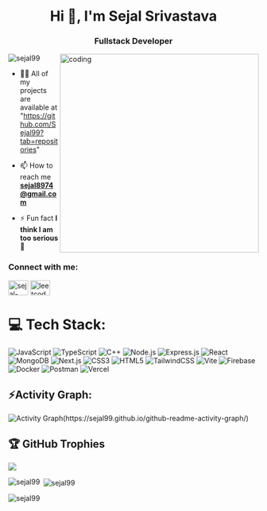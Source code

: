 
<h1 align="center">Hi 👋, I'm Sejal Srivastava</h1>
<h3 align="center">Fullstack Developer</h3>
<img align="right" alt="coding" width="400" src="https://cdn.dribbble.com/users/10549/screenshots/9890798/media/f38f0e4d71d9763c7533641d2418b35b.png?resize=1000x750&vertical=center"> 
<p align="left"> <img src="https://komarev.com/ghpvc/?username=sejal99&label=Profile%20views&color=0e75b6&style=flat" alt="sejal99" /> </p>




- 👨‍💻 All of my projects are available at "https://github.com/Sejal99?tab=repositories"

- 📫 How to reach me **sejal8974@gmail.com**

- ⚡ Fun fact **I think I am too serious 🙂**


<h3 align="left">Connect with me:</h3>
<p align="left">
<a href="https://linkedin.com/in/sejal-srivastava" target="blank"><img align="center" src="https://raw.githubusercontent.com/rahuldkjain/github-profile-readme-generator/master/src/images/icons/Social/linked-in-alt.svg" alt="sejal-srivastava" height="30" width="40" /></a>
<a href="https://leetcode.com/u/Sejal1299" target="blank">
  <img
    align="center"
    src="https://cdn.jsdelivr.net/npm/simple-icons@3.1.0/icons/leetcode.svg"
    alt="leetcode"
    height="30"
    width="40"
  />
</a>

</p>

# 💻 Tech Stack:
![JavaScript](https://img.shields.io/badge/javascript-%23323330.svg?style=for-the-badge&logo=javascript&logoColor=%23F7DF1E)
![TypeScript](https://img.shields.io/badge/typescript-%23007ACC.svg?style=for-the-badge&logo=typescript&logoColor=white)
![C++](https://img.shields.io/badge/c++-%2300599C.svg?style=for-the-badge&logo=c%2B%2B&logoColor=white)
![Node.js](https://img.shields.io/badge/node.js-6DA55F?style=for-the-badge&logo=node.js&logoColor=white)
![Express.js](https://img.shields.io/badge/express.js-%23404d59.svg?style=for-the-badge&logo=express&logoColor=%2361DAFB)
![React](https://img.shields.io/badge/react-%2320232a.svg?style=for-the-badge&logo=react&logoColor=%2361DAFB)
![MongoDB](https://img.shields.io/badge/MongoDB-%234ea94b.svg?style=for-the-badge&logo=mongodb&logoColor=white)
![Next.js](https://img.shields.io/badge/Next-black?style=for-the-badge&logo=next.js&logoColor=white)
![CSS3](https://img.shields.io/badge/css3-%231572B6.svg?style=for-the-badge&logo=css3&logoColor=white)
![HTML5](https://img.shields.io/badge/html5-%23E34F26.svg?style=for-the-badge&logo=html5&logoColor=white)
![TailwindCSS](https://img.shields.io/badge/tailwindcss-%2338B2AC.svg?style=for-the-badge&logo=tailwind-css&logoColor=white)
![Vite](https://img.shields.io/badge/vite-%23646CFF.svg?style=for-the-badge&logo=vite&logoColor=white) 
![Firebase](https://img.shields.io/badge/Firebase-039BE5?style=for-the-badge&logo=Firebase&logoColor=white)
![Docker](https://img.shields.io/badge/docker-%230db7ed.svg?style=for-the-badge&logo=docker&logoColor=white)
![Postman](https://img.shields.io/badge/Postman-FF6C37?style=for-the-badge&logo=postman&logoColor=white)
![Vercel](https://img.shields.io/badge/vercel-%23000000.svg?style=for-the-badge&logo=vercel&logoColor=white)

<h2 align="left">⚡Activity Graph:</h2>
   <a><img alt="Activity Graph(https://sejal99.github.io/github-readme-activity-graph/)" src="https://github-readme-activity-graph.vercel.app/graph?username=sejal99&bg_color=819cc1&color=b300a4&line=b9e260&point=6e59d9&area=true&hide_border=true)](https://github.com/ashutosh00710/github-readme-activity-graph" />
   </a>

## 🏆 GitHub Trophies
![](https://github-profile-trophy.vercel.app/?username=sejal99&theme=flat&no-frame=false&no-bg=true&margin-w=4)


<p><img align="left" src="https://github-readme-stats.vercel.app/api/top-langs?username=sejal99&show_icons=true&locale=en&layout=compact" alt="sejal99" /></p>

<p>&nbsp;<img align="center" src="https://github-readme-stats.vercel.app/api?username=sejal99&show_icons=true&locale=en&count_private=true"" alt="sejal99" /></p>

<p><img align="center" src="https://github-readme-streak-stats.herokuapp.com/?user=sejal99&" alt="sejal99" /></p>
